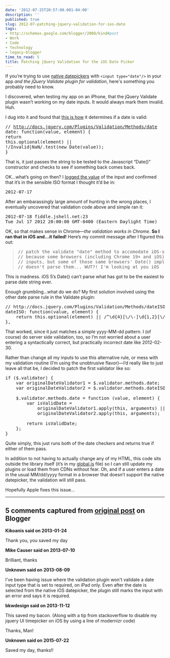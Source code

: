 ```yaml
---
date: '2012-07-25T20:57:00.001-04:00'
description: ''
published: true
slug: 2012-07-patching-jquery-validation-for-ios-date
tags:
- http://schemas.google.com/blogger/2008/kind#post
- Work
- Code
- Technology
- legacy-blogger
time_to_read: 5
title: Patching jQuery Validation for the iOS Date Picker
---
```



If you’re trying to use [native datepickers](../2012/2012-07-let-browser-handle-datepicker-if-it-can.html) with <code>&lt;input type=&quot;date&quot;/&gt;</code> in your app *and the jQuery Validate plugin for validation*, here's something you probably need to know.

I discovered, when testing my app on an iPhone, that the jQuery Validate plugin wasn’t working on my date inputs. It would always mark them invalid. Huh.

I dug into it and found that [this is how](https://github.com/jzaefferer/jquery-validation/blob/907467e874e8812ee9547cc7073d793dfd253f2f/jquery.validate.js#L1107) it determines if a date is valid:  <pre class="csharpcode"><span class="rem">// http://docs.jquery.com/Plugins/Validation/Methods/date</span>
date: <span class="kwrd">function</span>(value, element) {
    <span class="kwrd">return</span> <span class="kwrd">this</span>.optional(element) || !/Invalid|NaN/.test(<span class="kwrd">new</span> Date(value));
}</pre>


That is, it just passes the string to be tested to the Javascript “Date()” constructor and checks to see if something back comes back.


OK…what’s going on then? I [logged the value](http://jsfiddle.net/mharen/EXsKA/) of the input and confirmed that it’s in the sensible ISO format I thought it’d be in:

<pre class="csharpcode">2012-07-17 </pre>


After an embarassingly large amount of hunting in the wrong places, I eventually uncovered that validation code above and simple ran it:

<pre class="csharpcode">2012-07-18 fiddle.jshell.net:23
Tue Jul 17 2012 20:00:00 GMT-0400 (Eastern Daylight Time) </pre>


OK, so that makes sense in Chrome—*the validation works in Chrome*. **So I ran that in iOS and…it failed!** Here’s my commit message after I figured this out:

<blockquote>
  <pre>// patch the validate &quot;date&quot; method to accomodate iOS-style ISO dates
// because some browsers (including Chrome 19+ and iOS) support HTML5 date
// inputs, but some of those same browsers' Date() implementation
// doesn't parse them... WUT?! I'm looking at you iOS</pre>
</blockquote>


This is madness. iOS 5’s Date() can’t parse what has got to be the easiest to parse date string ever.


Enough grumbling…what do we do? My first solution involved using the other date parse rule in the Validate plugin: 

<pre class="csharpcode"><span class="rem">// http://docs.jquery.com/Plugins/Validation/Methods/dateISO</span>
dateISO: <span class="kwrd">function</span>(value, element) {
    <span class="kwrd">return</span> <span class="kwrd">this</span>.optional(element) || /^\d{4}[\/\-]\d{1,2}[\/\-]\d{1,2}$/.test(value);
},</pre>


That worked, since it just matches a simple yyyy-MM-dd pattern. I (of course) do server side validation, too, so I’m not worried about a user entering a syntactically correct, but practically incorrect date like 2012-02-30.


Rather than change all my inputs to use this alternative rule, or mess with my validation routine (I’m using the unobtrusive flavor)—I’d really like to just leave all that be, I decided to patch the first validator like so:

<pre class="csharpcode"><span class="kwrd">if</span> ($.validator) {
    <span class="kwrd">var</span> originalDateValidator1 = $.validator.methods.date;
    <span class="kwrd">var</span> originalDateValidator2 = $.validator.methods.dateISO;

    $.validator.methods.date = <span class="kwrd">function</span> (value, element) {
        <span class="kwrd">var</span> isValidDate =
            originalDateValidator1.apply(<span class="kwrd">this</span>, arguments) ||
            originalDateValidator2.apply(<span class="kwrd">this</span>, arguments);

        <span class="kwrd">return</span> isValidDate;
    };
}</pre>


Quite simply, this just runs both of the date checkers and returns true if either of them pass.


In addition to not having to actually change any of my HTML, this code sits outside the library itself (it’s in my [global.js](https://github.com/mharen/service-tracker/blob/1bac669089a4b2c6c4c472a6c972073353726954/service-tracker-mvc/Scripts/script.js#L20) file) so I can still update my plugins or load them from CDNs without fear. Oh, and if a user enters a date in the usual MM/dd/yyyy format in a browser that doesn’t support the native datepicker, the validation will still pass.


Hopefully Apple fixes this issue…

---

## 5 comments captured from [original post](https://blog.wassupy.com/2012/07/patching-jquery-validation-for-ios-date.html) on Blogger

**Kikoanis said on 2013-01-24**

Thank you, you saved my day

**Mike Causer said on 2013-07-10**

Brilliant, thanks

**Unknown said on 2013-08-09**

I've been having issue where the validation plugin won't validate a date input type that is set to required, on iPad only. Even after the date is selected from the native iOS datepicker, the plugin still marks the input with an error and says it is required.

**bkwdesign said on 2013-11-12**

This saved my bacon. (Along with a tip from stackoverflow to disable my jquery UI timepicker on iOS by using a line of modernizr code)

Thanks, Man!

**Unknown said on 2015-07-22**

Saved my day, thanks!!

